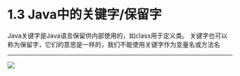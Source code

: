 # 1.3 Java中的关键字/保留字

Java关键字是Java语言保留供内部使用的，如class用于定义类。 关键字也可以称为保留字，它们的意思是一样的，我们不能使用关键字作为变量名或方法名

---

![](https://gitee.com/stto_32/img/raw/master/20201118160944.png)

